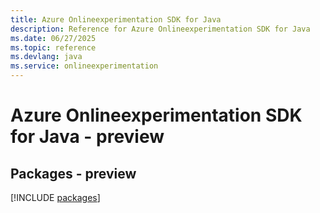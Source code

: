 ```yaml
---
title: Azure Onlineexperimentation SDK for Java
description: Reference for Azure Onlineexperimentation SDK for Java
ms.date: 06/27/2025
ms.topic: reference
ms.devlang: java
ms.service: onlineexperimentation
---
```

# Azure Onlineexperimentation SDK for Java - preview
## Packages - preview
[!INCLUDE [packages](onlineexperimentation-index.md)]